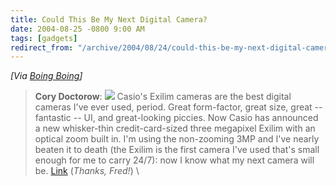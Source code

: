```yaml
---
title: Could This Be My Next Digital Camera?
date: 2004-08-25 -0800 9:00 AM
tags: [gadgets]
redirect_from: "/archive/2004/08/24/could-this-be-my-next-digital-camera.aspx/"
---
```


*[Via [Boing
Boing](http://www.boingboing.net/2004/08/25/best_digital_camera_.html)]*

> **Cory Doctorow**: ![](http://craphound.com/images/3mpexilimwzoom.jpg)
> Casio's Exilim cameras are the best digital cameras I've ever used,
> period. Great form-factor, great size, great -- fantastic -- UI, and
> great-looking piccies. Now Casio has announced a new whisker-thin
> credit-card-sized three megapixel Exilim with an optical zoom built
> in. I'm using the non-zooming 3MP and I've nearly beaten it to death
> (the Exilim is the first camera I've used that's small enough for me
> to carry 24/7): now I know what my next camera will be.
> [Link](http://www.livingroom.org.au/photolog/reviews/casio/casio_exilim_card_exs100.php)
> (*Thanks, Fred!*) \


